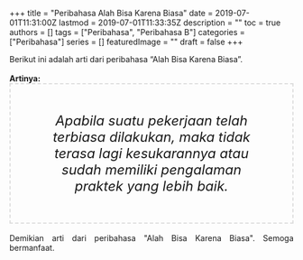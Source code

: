 +++
title = "Peribahasa Alah Bisa Karena Biasa"
date = 2019-07-01T11:31:00Z
lastmod = 2019-07-01T11:33:35Z
description = ""
toc = true
authors = []
tags = ["Peribahasa", "Peribahasa B"]
categories = ["Peribahasa"]
series = []
featuredImage = ""
draft = false
+++

<div dir="ltr" style="text-align: left;" trbidi="on"><div style="text-align: justify;">Berikut ini adalah arti dari peribahasa “Alah Bisa Karena Biasa”.</div><br /><div style="text-align: justify;"><b>Artinya:</b></div><div style="border: 2px dashed #ddd; font-size: 24px; height: auto; margin: 0 auto; padding: 50px; text-align: center; width: auto;"><i>Apabila suatu pekerjaan telah terbiasa dilakukan, maka tidak terasa lagi kesukarannya atau sudah memiliki pengalaman praktek yang lebih baik.</i></div><div style="text-align: justify;"><br /></div><div style="text-align: justify;">Demikian arti dari peribahasa "Alah Bisa Karena Biasa". Semoga bermanfaat.</div></div>
